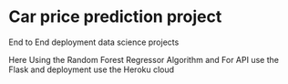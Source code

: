 # Car price prediction project
End to End deployment data science projects

Here Using the Random Forest Regressor Algorithm and For API use the Flask and deployment use the Heroku cloud
